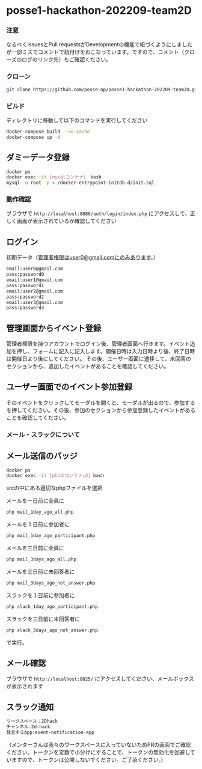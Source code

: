 # posse1-hackathon-202209-team2D
### 注意
なるべくIssuesとPull requestsがDevelopmentの機能で紐づくようにしましたが一部ミスでコメントで紐付けをおこなっています。ですので、コメント（クローズのログのリンク先）もご確認ください。

### クローン
```bash
git clone https://github.com/posse-ap/posse1-hackathon-202209-team2D.git
```

### ビルド

ディレクトリに移動して以下のコマンドを実行してください

```bash
docker-compose build --no-cache
docker-compose up -d
```

## ダミーデータ登録

```bash
docker ps
docker exec -it [mysqlコンテナ]　bash
mysql -u root -p < /docker-entrypoint-initdb.d/init.sql
```

### 動作確認

ブラウザで `http://localhost:8080/auth/login/index.php` にアクセスして、正しく画面が表示されているか確認してください

## ログイン
初期データ（管理者権限はuser0@gmail.comにのみあります。）
```bash
email:user0@gmail.com
pass:password0
email:user1@gmail.com
pass:password1
email:user2@gmail.com
pass:password2
email:user3@gmail.com
pass:password3
```

## 管理画面からイベント登録
管理者権限を持つアカウントでログイン後、管理者画面へ行きます。イベント追加を押し、フォームに記入に記入します。開催日時は入力日時より後、終了日時は開催日より後にしてください。
その後、ユーザー画面に遷移して、未回答のセクションから、追加したイベントがあることを確認してください。

## ユーザー画面でのイベント参加登録
そのイベントをクリックしてモーダルを開くと、モーダルが出るので、参加するを押してください。その後、参加のセクションから参加登録したイベントがあることを確認してください。


### メール・スラックについて

## メール送信のバッジ
```bash
docker ps
docker exec -it [phpのコンテナid] bash
```
srcの中にある適切なphpファイルを選択


メールを一日前に全員に
```bash
php mail_1day_ago_all.php
```
メールを１日前に参加者に
```bash
php mail_1day_ago_participant.php
```
メールを三日前に全員に
```bash
php mail_3days_ago_all.php
```
メールを三日前に未回答者に
```bash
php mail_3days_ago_not_answer.php
```
スラックを１日前に参加者に
```bash
php slack_1day_ago_participant.php
```
スラックを三日前に未回答者に
```bash
php slack_3days_ago_not_answer.php
```
で実行。

## メール確認

ブラウザで `http://localhost:8025/` にアクセスしてください、メールボックスが表示されます

## スラック通知
```bash
ワークスペース：2Dhack
チャンネル:2d-hack
発言するApp:event-notification-app
```
（メンターさんは我々のワークスペースに入っていないためPRの画面でご確認ください。トークンを変数で小分けにすることで、トークンの無効化を回避していますので、トークンは公開しないでください。ご了承ください。)


